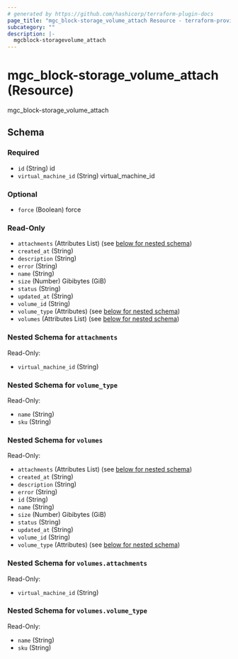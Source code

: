```yaml
---
# generated by https://github.com/hashicorp/terraform-plugin-docs
page_title: "mgc_block-storage_volume_attach Resource - terraform-provider-mgc"
subcategory: ""
description: |-
  mgcblock-storagevolume_attach
---
```


# mgc_block-storage_volume_attach (Resource)

mgc_block-storage_volume_attach



<!-- schema generated by tfplugindocs -->
## Schema

### Required

- `id` (String) id
- `virtual_machine_id` (String) virtual_machine_id

### Optional

- `force` (Boolean) force

### Read-Only

- `attachments` (Attributes List) (see [below for nested schema](#nestedatt--attachments))
- `created_at` (String)
- `description` (String)
- `error` (String)
- `name` (String)
- `size` (Number) Gibibytes (GiB)
- `status` (String)
- `updated_at` (String)
- `volume_id` (String)
- `volume_type` (Attributes) (see [below for nested schema](#nestedatt--volume_type))
- `volumes` (Attributes List) (see [below for nested schema](#nestedatt--volumes))

<a id="nestedatt--attachments"></a>
### Nested Schema for `attachments`

Read-Only:

- `virtual_machine_id` (String)


<a id="nestedatt--volume_type"></a>
### Nested Schema for `volume_type`

Read-Only:

- `name` (String)
- `sku` (String)


<a id="nestedatt--volumes"></a>
### Nested Schema for `volumes`

Read-Only:

- `attachments` (Attributes List) (see [below for nested schema](#nestedatt--volumes--attachments))
- `created_at` (String)
- `description` (String)
- `error` (String)
- `id` (String)
- `name` (String)
- `size` (Number) Gibibytes (GiB)
- `status` (String)
- `updated_at` (String)
- `volume_id` (String)
- `volume_type` (Attributes) (see [below for nested schema](#nestedatt--volumes--volume_type))

<a id="nestedatt--volumes--attachments"></a>
### Nested Schema for `volumes.attachments`

Read-Only:

- `virtual_machine_id` (String)


<a id="nestedatt--volumes--volume_type"></a>
### Nested Schema for `volumes.volume_type`

Read-Only:

- `name` (String)
- `sku` (String)
